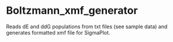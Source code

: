 # Boltzmann_xmf_generator
Reads dE and ddG populations from txt files (see sample data) and generates formatted xmf file for SigmaPlot. 
